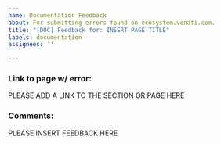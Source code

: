 ```yaml
---
name: Documentation Feedback
about: For submitting errors found on ecosystem.venafi.com.
title: "[DOC] Feedback for: INSERT PAGE TITLE"
labels: documentation
assignees: ''

---
```


### Link to page w/ error:
PLEASE ADD A LINK TO THE SECTION OR PAGE HERE

### Comments:
PLEASE INSERT FEEDBACK HERE
